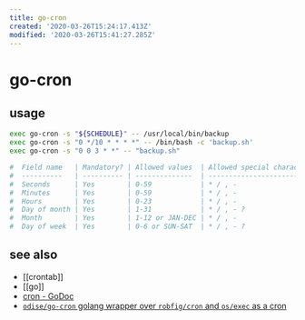 ```yaml
---
title: go-cron
created: '2020-03-26T15:24:17.413Z'
modified: '2020-03-26T15:41:27.285Z'
---
```


# go-cron

## usage
```sh
exec go-cron -s "${SCHEDULE}" -- /usr/local/bin/backup
exec go-cron -s "0 */10 * * * *" -- /bin/bash -c 'backup.sh'
exec go-cron -s "0 0 3 * *" -- "backup.sh"

#  Field name   | Mandatory? | Allowed values  | Allowed special characters
#  ----------   | ---------- | --------------  | --------------------------
#  Seconds      | Yes        | 0-59            | * / , -
#  Minutes      | Yes        | 0-59            | * / , -
#  Hours        | Yes        | 0-23            | * / , -
#  Day of month | Yes        | 1-31            | * / , - ?
#  Month        | Yes        | 1-12 or JAN-DEC | * / , -
#  Day of week  | Yes        | 0-6 or SUN-SAT  | * / , - ?
```

## see also
- [[crontab]]
- [[go]]
- [cron - GoDoc](https://godoc.org/github.com/robfig/cron)
- [`odise/go-cron` golang wrapper over `robfig/cron` and `os/exec` as a cron](https://github.com/odise/go-cron)
